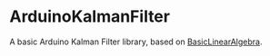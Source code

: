 # ArduinoKalmanFilter

A basic Arduino Kalman Filter library, based on [BasicLinearAlgebra](https://github.com/tomstewart89/BasicLinearAlgebra). 

